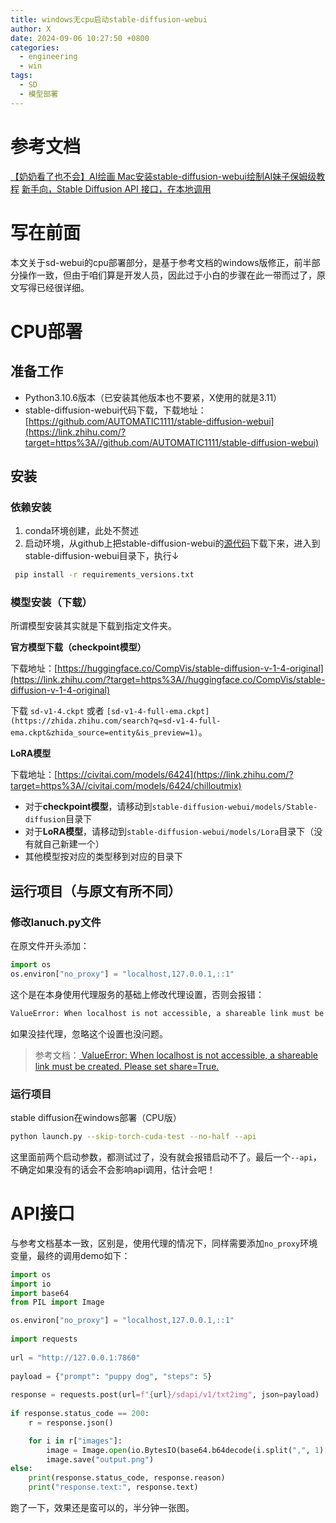 ```yaml
---
title: windows无cpu启动stable-diffusion-webui
author: X
date: 2024-09-06 10:27:50 +0800
categories:
  - engineering
  - win
tags:
  - SD
  - 模型部署
---
```

# 参考文档
[【奶奶看了也不会】AI绘画 Mac安装stable-diffusion-webui绘制AI妹子保姆级教程](https://zhuanlan.zhihu.com/p/609620596)
[新手向，Stable Diffusion API 接口，在本地调用](https://blog.csdn.net/qq_36645932/article/details/130183786)

# 写在前面
本文关于sd-webui的cpu部署部分，是基于参考文档的windows版修正，前半部分操作一致，但由于咱们算是开发人员，因此过于小白的步骤在此一带而过了，原文写得已经很详细。

# CPU部署

## 准备工作

- Python3.10.6版本（已安装其他版本也不要紧，X使用的就是3.11）
- stable-diffusion-webui代码下载，下载地址：[https://github.com/AUTOMATIC1111/stable-diffusion-webui](https://link.zhihu.com/?target=https%3A//github.com/AUTOMATIC1111/stable-diffusion-webui)

## 安装

### 依赖安装

1. conda环境创建，此处不赘述
2. 启动环境，从github上把stable-diffusion-webui的[源代码](https://zhida.zhihu.com/search?q=%E6%BA%90%E4%BB%A3%E7%A0%81&zhida_source=entity&is_preview=1)下载下来，进入到stable-diffusion-webui目录下，执行↓
```bash
 pip install -r requirements_versions.txt
```

### 模型安装（下载）

所谓模型安装其实就是下载到指定文件夹。

**官方模型下载（checkpoint模型）**

下载地址：[https://huggingface.co/CompVis/stable-diffusion-v-1-4-original](https://link.zhihu.com/?target=https%3A//huggingface.co/CompVis/stable-diffusion-v-1-4-original)

下载 `sd-v1-4.ckpt` 或者 `[sd-v1-4-full-ema.ckpt](https://zhida.zhihu.com/search?q=sd-v1-4-full-ema.ckpt&zhida_source=entity&is_preview=1)`。

**LoRA模型**

下载地址：[https://civitai.com/models/6424](https://link.zhihu.com/?target=https%3A//civitai.com/models/6424/chilloutmix)

- 对于**checkpoint模型**，请移动到`stable-diffusion-webui/models/Stable-diffusion`⽬录下
- 对于**LoRA模型**，请移动到`stable-diffusion-webui/models/Lora`目录下（没有就自己新建一个）
- 其他模型按对应的类型移到对应的目录下

## 运行项目（与原文有所不同）

### **修改lanuch.py文件**

在原文件开头添加：
```python
import os
os.environ["no_proxy"] = "localhost,127.0.0.1,::1"
```

这个是在本身使用代理服务的基础上修改代理设置，否则会报错：
```bash
ValueError: When localhost is not accessible, a shareable link must be created. Please set share=True or check your proxy settings to allow access to localhost.
```

如果没挂代理，忽略这个设置也没问题。

>参考文档：[ ValueError: When localhost is not accessible, a shareable link must be created. Please set share=True.](https://github.com/chenfei-wu/TaskMatrix/issues/250)

### **运行项目**

stable diffusion在windows部署（CPU版）
```bash
python launch.py --skip-torch-cuda-test --no-half --api
```

这里面前两个启动参数，都测试过了，没有就会报错启动不了。最后一个`--api`，不确定如果没有的话会不会影响api调用，估计会吧！

# API接口

与参考文档基本一致，区别是，使用代理的情况下，同样需要添加`no_proxy`环境变量，最终的调用demo如下：

```python
import os
import io
import base64
from PIL import Image

os.environ["no_proxy"] = "localhost,127.0.0.1,::1"
  
import requests
  
url = "http://127.0.0.1:7860"
  
payload = {"prompt": "puppy dog", "steps": 5}
  
response = requests.post(url=f"{url}/sdapi/v1/txt2img", json=payload)
  
if response.status_code == 200:
    r = response.json()

    for i in r["images"]:
        image = Image.open(io.BytesIO(base64.b64decode(i.split(",", 1)[0])))
        image.save("output.png")
else:
    print(response.status_code, response.reason)
    print("response.text:", response.text)
```

跑了一下，效果还是蛮可以的，半分钟一张图。